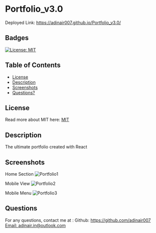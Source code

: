 # Portfolio_v3.0 

Deployed Link: https://adinair007.github.io/Portfolio_v3.0/

## Badges
  [![License: MIT](https://img.shields.io/badge/License-MIT-yellow.svg)](https://opensource.org/licenses/MIT)

## Table of Contents
  * [License](#license)
  * [Description](#description)
  * [Screenshots](#screenshots)
  * [Questions?](#questions)

## License
  Read more about MIT here:
  [MIT](https://opensource.org/licenses/MIT)

## Description
  The ultimate portfolio created with React

  
## Screenshots

  Home Section
  ![Portfolio1](https://user-images.githubusercontent.com/112667543/220816405-75eb340f-419a-4b73-8dff-b3abac94bf9f.png)

  
  Mobile View
  ![Portfolio2](https://user-images.githubusercontent.com/112667543/220816466-d937a729-bb6d-4d9d-a140-53be41aaa378.png)

  
  Mobile Menu
  ![Portfolio3](https://user-images.githubusercontent.com/112667543/220816622-536640cb-c939-49d2-8b98-7440cae42774.png)


## Questions
  For any questions, contact me at :
    Github: https://github.com/adinair007
    [Email: adinair.in@outlook.com](mailto:adinair.in@outlook.com)
